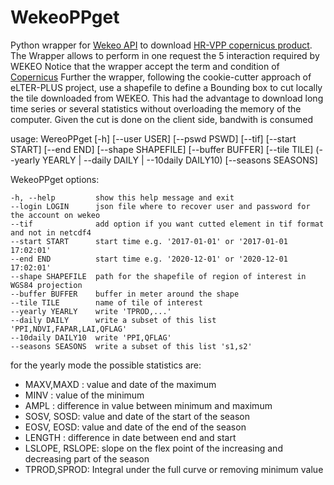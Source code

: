 # WekeoPPget
Python wrapper for [Wekeo API](https://www.wekeo.eu/docs/harmonised-data-access-api) to download [HR-VPP copernicus product](https://land.copernicus.eu/pan-european/biophysical-parameters/high-resolution-vegetation-phenology-and-productivity).
The Wrapper allows to perform in one request the 5 interaction required by WEKEO
Notice that the wrapper accept the term and condition of [Copernicus](https://www.copernicus.eu/en/access-data/copyright-and-licences) 
Further the wrapper, following the cookie-cutter approach of eLTER-PLUS project, use a shapefile to define a Bounding box to cut locally the tile downloaded from WEKEO. This had the advantage to download long time series or several statistics without overloading the memory of the computer.
Given the cut is done on the client side, bandwith is consumed

usage: WereoPPget [-h] [--user USER] [--pswd PSWD] [--tif] [--start START] [--end END] [--shape SHAPEFILE] [--buffer BUFFER]
             [--tile TILE] (--yearly YEARLY | --daily DAILY | --10daily DAILY10) [--seasons SEASONS]

WekeoPPget options:

    -h, --help         show this help message and exit
    --login LOGIN      json file where to recover user and password for the account on wekeo
    --tif              add option if you want cutted element in tif format and not in netcdf4
    --start START      start time e.g. '2017-01-01' or '2017-01-01 17:02:01'
    --end END          start time e.g. '2020-12-01' or '2020-12-01 17:02:01'
    --shape SHAPEFILE  path for the shapefile of region of interest in WGS84 projection
    --buffer BUFFER    buffer in meter around the shape
    --tile TILE        name of tile of interest
    --yearly YEARLY    write 'TPROD,...' 
    --daily DAILY      write a subset of this list 'PPI,NDVI,FAPAR,LAI,QFLAG'
    --10daily DAILY10  write 'PPI,QFLAG'
    --seasons SEASONS  write a subset of this list 's1,s2'


for the yearly mode the possible statistics are:

  - MAXV,MAXD : value and date of the maximum
  - MINV      : value of the minimum
  - AMPL      : difference in value between minimum and maximum
  - SOSV, SOSD: value and date of the start of the season 
  - EOSV, EOSD: value and date of the end of the season
  - LENGTH    : difference in date between end and start
  - LSLOPE, RSLOPE: slope on the flex point of the increasing and decreasing part of the season
  - TPROD,SPROD: Integral under the full curve or removing minimum value 
